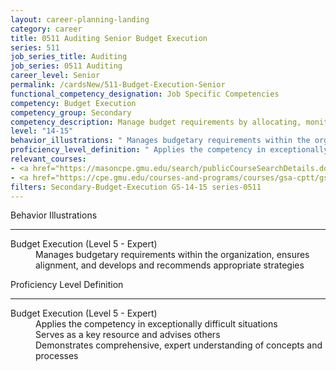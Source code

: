 ```yaml
---
layout: career-planning-landing
category: career
title: 0511 Auditing Senior Budget Execution
series: 511
job_series_title: Auditing
job_series: 0511 Auditing
career_level: Senior
permalink: /cardsNew/511-Budget-Execution-Senior
functional_competency_designation: Job Specific Competencies
competency: Budget Execution
competency_group: Secondary
competency_description: Manage budget requirements by allocating, monitoring, and analyzing budgets in compliance with statutory/regulatory guidance.
level: "14-15"
behavior_illustrations: " Manages budgetary requirements within the organization, ensures alignment, and develops and recommends appropriate strategies"
proficiency_level_definition: " Applies the competency in exceptionally difficult situations  Serves as a key resource and advises others  Demonstrates comprehensive, expert understanding of concepts and processes"
relevant_courses: 
- <a href="https://masoncpe.gmu.edu/search/publicCourseSearchDetails.do?method=load&courseId=2409511" aria-label="PEBU 0772 Federal Accounting and Reporting - https://masoncpe.gmu.edu/search/publicCourseSearchDetails.do?method=load&courseId=2409511">PEBU 0772 Federal Accounting and Reporting</a>, George Mason University
- <a href="https://cpe.gmu.edu/courses-and-programs/courses/gsa-cptt/gsa-cptt-pebu-0465-advanced-issues-in-managerial-accounting.php" aria-label="PEBU 0465 Budget Execution and Management - https://cpe.gmu.edu/courses-and-programs/courses/gsa-cptt/gsa-cptt-pebu-0465-advanced-issues-in-managerial-accounting.php">PEBU 0465 Budget Execution and Management</a>, George Mason University
filters: Secondary-Budget-Execution GS-14-15 series-0511
---
```


<div class="desktop:grid-col-6 margin-y-3">
  <div class="border-top-2 bg-white padding-3 shadow-5 height-full members-hover border-1px button-border border-top-blue radius-lg">
    <p class="text-bold label-color font-size-21">Behavior Illustrations</p>
    <hr class="hr-green"/>
    <dl class="text-base card-content-color"><dt>Budget Execution (Level 5 - Expert)</dt><dd>Manages budgetary requirements within the organization, ensures alignment, and develops and recommends appropriate strategies</dd></dl>
  </div>
</div>
<div class="desktop:grid-col-6 margin-y-3">
  <div class="border-top-2 bg-white padding-3 shadow-5 height-full members-hover border-1px button-border border-top-blue radius-lg">
    <p class="text-bold label-color font-size-21">Proficiency Level Definition</p>
     <hr class="hr-green"/>
    <dl class="text-base card-content-color"><dt>Budget Execution (Level 5 - Expert)</dt><dd>Applies the competency in exceptionally difficult situations </dd><dd>Serves as a key resource and advises others </dd><dd>Demonstrates comprehensive, expert understanding of concepts and processes</dd></dl>
  </div>
</div>